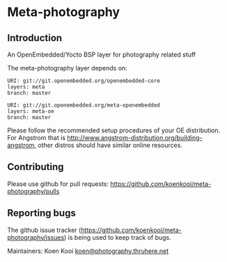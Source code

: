 Meta-photography
================================

Introduction
-------------------------

An OpenEmbedded/Yocto BSP layer for photography related stuff

The meta-photography layer depends on:

	URI: git://git.openembedded.org/openembedded-core
	layers: meta
	branch: master

	URI: git://git.openembedded.org/meta-openembedded
	layers: meta-oe
	branch: master

Please follow the recommended setup procedures of your OE distribution. For Angstrom that is http://www.angstrom-distribution.org/building-angstrom, other distros should have similar online resources.


Contributing
-------------------------

Please use github for pull requests: https://github.com/koenkooi/meta-photography/pulls

Reporting bugs
-------------------------

The github issue tracker (https://github.com/koenkooi/meta-photography/issues) is being used to keep track of bugs.

Maintainers: Koen Kooi <koen@photography.thruhere.net>
